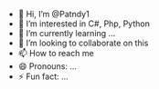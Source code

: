- 👋 Hi, I’m @Patndy1
- 👀 I’m interested in C#, Php, Python
- 🌱 I’m currently learning ...
- 💞️ I’m looking to collaborate on this 
- 📫 How to reach me 
- 😄 Pronouns: ...
- ⚡ Fun fact: ...

<!---
Patndy1/Patndy1 is a ✨ special ✨ repository because its `README.md` (this file) appears on your GitHub profile.
You can click the Preview link to take a look at your changes.
--->
